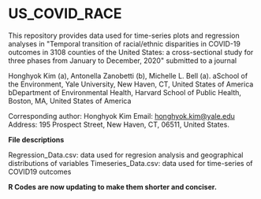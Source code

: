 # US_COVID_RACE

This repository provides data used for time-series plots and regression analyses in "Temporal transition of racial/ethnic disparities in COVID-19 outcomes in 3108 counties of the United States: a cross-sectional study for three phases from January to December, 2020" submitted to a journal

Honghyok Kim (a), Antonella Zanobetti (b), Michelle L. Bell (a).
aSchool of the Environment, Yale University, New Haven, CT, United States of America 
bDepartment of Environmental Health, Harvard School of Public Health, Boston, MA, United States of America

Corresponding author: Honghyok Kim
Email: honghyok.kim@yale.edu
Address: 195 Prospect Street, New Haven, CT, 06511, United States.

**File descriptions**

Regression_Data.csv: data used for regresion analysis and geographical distributions of variables
Timeseries_Data.csv: data used for time-series of COVID19 outcomes

**R Codes are now updating to make them shorter and conciser.**
